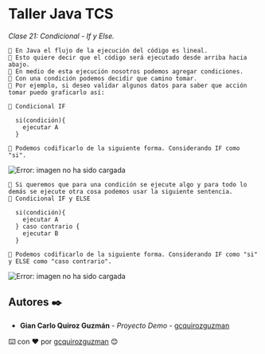 # Taller Java TCS

_Clase 21: Condicional - If y Else._

```
📢 En Java el flujo de la ejecución del código es lineal.
📢 Esto quiere decir que el código será ejecutado desde arriba hacia abajo.
📢 En medio de esta ejecución nosotros podemos agregar condiciones.
📢 Con una condición podemos decidir que camino tomar.
📢 Por ejemplo, si deseo validar algunos datos para saber que acción tomar puedo graficarlo así:
```

```
📢 Condicional IF

  si(condición){
    ejecutar A
  }

📢 Podemos codificarlo de la siguiente forma. Considerando IF como "si".

```

![Error: imagen no ha sido cargada](https://github.com/gcquirozguzman/java-tcs-202001/blob/Clase-21/imagenes/pagina_21_1.png)

```
📢 Si queremos que para una condición se ejecute algo y para todo lo demás se ejecute otra cosa podemos usar la siguiente sentencia.
📢 Condicional IF y ELSE
  
  si(condición){
    ejecutar A
  } caso contrario {
    ejecutar B
  }
  
📢 Podemos codificarlo de la siguiente forma. Considerando IF como "si" y ELSE como "caso contrario".

```

![Error: imagen no ha sido cargada](https://github.com/gcquirozguzman/java-tcs-202001/blob/Clase-21/imagenes/pagina_21_2.png)


## Autores ✒️

* **Gian Carlo Quiroz Guzmán** - *Proyecto Demo* - [gcquirozguzman](https://github.com/gcquirozguzman)



⌨️ con ❤️ por [gcquirozguzman](https://github.com/gcquirozguzman) 😊
